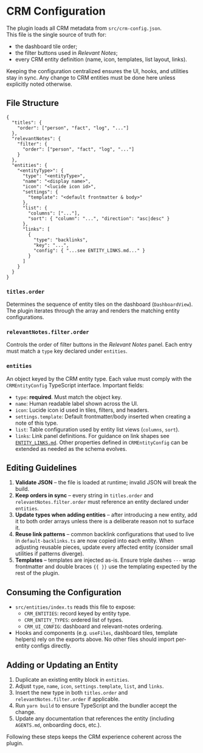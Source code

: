 # CRM Configuration

The plugin loads all CRM metadata from `src/crm-config.json`.  
This file is the single source of truth for:

- the dashboard tile order;
- the filter buttons used in _Relevant Notes_;
- every CRM entity definition (name, icon, templates, list layout, links).

Keeping the configuration centralized ensures the UI, hooks, and utilities stay in sync. Any change to CRM entities must be done here unless explicitly noted otherwise.

## File Structure

```jsonc
{
  "titles": {
    "order": ["person", "fact", "log", "..."]
  },
  "relevantNotes": {
    "filter": {
      "order": ["person", "fact", "log", "..."]
    }
  },
  "entities": {
    "<entityType>": {
      "type": "<entityType>",
      "name": "<display name>",
      "icon": "<lucide icon id>",
      "settings": {
        "template": "<default frontmatter & body>"
      },
      "list": {
        "columns": ["..."],
        "sort": { "column": "...", "direction": "asc|desc" }
      },
      "links": [
        {
          "type": "backlinks",
          "key": "...",
          "config": { "...see ENTITY_LINKS.md..." }
        }
      ]
    }
  }
}
```

### `titles.order`

Determines the sequence of entity tiles on the dashboard (`DashboardView`). The plugin iterates through the array and renders the matching entity configurations.

### `relevantNotes.filter.order`

Controls the order of filter buttons in the _Relevant Notes_ panel. Each entry must match a `type` key declared under `entities`.

### `entities`

An object keyed by the CRM entity type. Each value must comply with the `CRMEntityConfig` TypeScript interface. Important fields:

- `type`: **required**. Must match the object key.
- `name`: Human readable label shown across the UI.
- `icon`: Lucide icon id used in tiles, filters, and headers.
- `settings.template`: Default frontmatter/body inserted when creating a note of this type.
- `list`: Table configuration used by entity list views (`columns`, `sort`).
- `links`: Link panel definitions. For guidance on link shapes see [`ENTITY_LINKS.md`](./ENTITY_LINKS.md).
  Other properties defined in `CRMEntityConfig` can be extended as needed as the schema evolves.

## Editing Guidelines

1. **Validate JSON** – the file is loaded at runtime; invalid JSON will break the build.
2. **Keep orders in sync** – every string in `titles.order` and `relevantNotes.filter.order` must reference an entity declared under `entities`.
3. **Update types when adding entities** – after introducing a new entity, add it to both order arrays unless there is a deliberate reason not to surface it.
4. **Reuse link patterns** – common backlink configurations that used to live in `default-backlinks.ts` are now copied into each entity. When adjusting reusable pieces, update every affected entity (consider small utilities if patterns diverge).
5. **Templates** – templates are injected as-is. Ensure triple dashes `---` wrap frontmatter and double braces `{{ }}` use the templating expected by the rest of the plugin.

## Consuming the Configuration

- `src/entities/index.ts` reads this file to expose:
  - `CRM_ENTITIES`: record keyed by entity type.
  - `CRM_ENTITY_TYPES`: ordered list of types.
  - `CRM_UI_CONFIG`: dashboard and relevant-notes ordering.
- Hooks and components (e.g. `useFiles`, dashboard tiles, template helpers) rely on the exports above. No other files should import per-entity configs directly.

## Adding or Updating an Entity

1. Duplicate an existing entity block in `entities`.
2. Adjust `type`, `name`, `icon`, `settings.template`, `list`, and `links`.
3. Insert the new type in both `titles.order` and `relevantNotes.filter.order` if applicable.
4. Run `yarn build` to ensure TypeScript and the bundler accept the change.
5. Update any documentation that references the entity (including `AGENTS.md`, onboarding docs, etc.).

Following these steps keeps the CRM experience coherent across the plugin.
